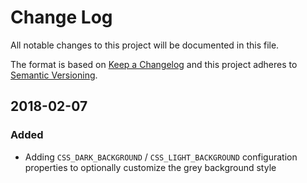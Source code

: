 # Change Log
All notable changes to this project will be documented in this file.

The format is based on [Keep a Changelog](http://keepachangelog.com/)
and this project adheres to [Semantic Versioning](http://semver.org/).


## 2018-02-07
### Added
- Adding `CSS_DARK_BACKGROUND` / `CSS_LIGHT_BACKGROUND` configuration properties to optionally customize the grey background style
